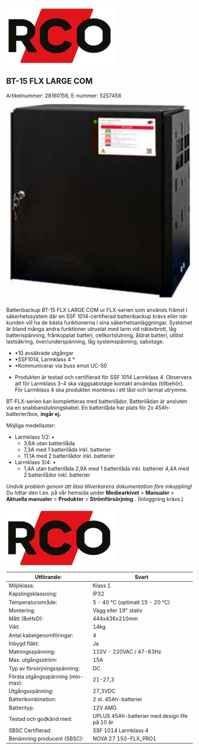 ![](_page_0_Picture_0.jpeg)

## BT-15 FLX LARGE COM

Artikelnummer: 28160156, E-nummer: 5257458

![](_page_0_Picture_3.jpeg)

Batteribackup BT-15 FLX LARGE COM ur FLX-serien som används främst i säkerhetssystem där en SSF 1014-certifierad batteribackup krävs eller när kunden vill ha de bästa funktionerna i sina säkerhetsanläggningar. Systemet är bland många andra funktioner utrustat med larm vid nätavbrott, låg batterispänning, frånkopplat batteri, cellkortslutning, åldrat batteri, utlöst lastsäkring, över/underspänning, låg systemspänning, sabotage.

- •10 avsäkrade utgångar
- •SSF1014, Larmklass 4 *
- •Kommunicerar via buss emot UC-50

* Produkten är testad och certifierad för SSF 1014 Larmklass 4. Observera att för Larmklass 3-4 ska väggsabotage kontakt användas (tillbehör). För Larmklass 4 ska produkten monteras i ett låst och larmat utrymme.

BT-FLX-serien kan kompletteras med batterilådor. Batterilådan är ansluten via en snabbanslutningskabel. En batterilåda har plats för 2x 45Ah-batterier/box, **ingår ej.** 

Möjliga medellaster:

- Larmklass 1/2: •
	- 3,6A utan batterilåda
	- 7,3A med 1 batterilåda inkl. batterier
	- 11,1A med 2 batterilådor inkl. batterier
- Larmklass 3/4: •
	- 1,4A utan batterilåda 2,9A med 1 batterilåda inkl. batterier 4,4A med 2 batterilådor inkl. batterier

*Undvik problem genom att läsa tillverkarens dokumentation före inkoppling!* Du hittar den t.ex. på vår hemsida under **Mediearkivet** > **Manualer** > **Aktuella manualer** > **Produkter** > **Strömförsörjning** . (Inloggning krävs.)

![](_page_1_Picture_0.jpeg)

| Utförande:                        | Svart                                         |
|-----------------------------------|-----------------------------------------------|
| Miljöklass:                       | Klass 1                                       |
| Kapslingsklassning:               | IP32                                          |
| Temperaturområde:                 | 5 - 40 °C (optimalt 15 - 20 °C)               |
| Montering:                        | Vägg eller 19" stativ                         |
| Mått (BxHxD):                     | 444x436x210mm                                 |
| Vikt:                             | 14kg                                          |
| Antal kabelgenomföringar:         | 4                                             |
| Inbygd fläkt:                     | Ja                                            |
| Matningsspänning:                 | 110V - 220VAC / 47-63Hz                       |
| Max. utgångsström:                | 15A                                           |
| Typ av försörjningsspänning:      | DC                                            |
| Första utgångsspänning (min-max): | 21-27,3                                       |
| Utgångsspänning:                  | 27,3VDC                                       |
| Batterikombination:               | 2 st. 45Ah-batterier                          |
| Batterityp:                       | 12V AMG                                       |
| Testad och godkänd med:           | UPLUS 45Ah-batterier med design life på 10 år |
| SBSC Certifierad:                 | SSF 1014 Larmklass 4                          |
| Benämning producent (SBSC):       | NOVA 27 150-FLX_PRO1                          |